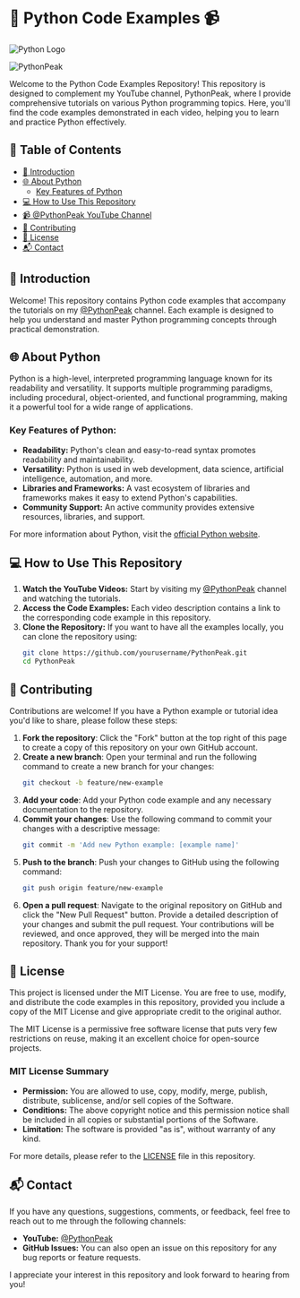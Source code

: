 # 🌟 Python Code Examples 📹

![Python Logo](https://www.python.org/static/img/python-logo.png)

![PythonPeak](https://yt3.googleusercontent.com/lp2GaTHSj8SUIP1c7_vH2vDtZNh-w1_csWX7uob6dFubZpBzepTYjM5YRSnqiShqPnmXoGhkSg=s160-c-k-c0x00ffffff-no-rj)

Welcome to the Python Code Examples Repository!
This repository is designed to complement my YouTube channel, PythonPeak, where I provide comprehensive tutorials on various Python programming topics.
Here, you'll find the code examples demonstrated in each video, helping you to learn and practice Python effectively.

## 📖 Table of Contents

- [🌟 Introduction](#-introduction)
- [🌐 About Python](#-about-python)
    - [Key Features of Python](#key-features-of-python)
- [💻 How to Use This Repository](#-how-to-use-this-repository)
- [📹 @PythonPeak YouTube Channel](https://www.youtube.com/@PythonPeak)
- [🤝 Contributing](#-contributing)
- [📜 License](#-license)
- [📬 Contact](#-contact)

## 🌟 Introduction

Welcome! This repository contains Python code examples that accompany the tutorials on my [@PythonPeak](https://www.youtube.com/@PythonPeak) channel. Each example is designed to help you understand and master Python programming concepts through practical demonstration.

## 🌐 About Python

Python is a high-level, interpreted programming language known for its readability and versatility. It supports multiple programming paradigms, including procedural, object-oriented, and functional programming, making it a powerful tool for a wide range of applications.

### Key Features of Python:

- **Readability:** Python's clean and easy-to-read syntax promotes readability and maintainability.
- **Versatility:** Python is used in web development, data science, artificial intelligence, automation, and more.
- **Libraries and Frameworks:** A vast ecosystem of libraries and frameworks makes it easy to extend Python's capabilities.
- **Community Support:** An active community provides extensive resources, libraries, and support.

For more information about Python, visit the [official Python website](https://www.python.org/).

## 💻 How to Use This Repository

1. **Watch the YouTube Videos:** Start by visiting my [@PythonPeak](https://www.youtube.com/@PythonPeak) channel and watching the tutorials.
2. **Access the Code Examples:** Each video description contains a link to the corresponding code example in this repository.
3. **Clone the Repository:** If you want to have all the examples locally, you can clone the repository using:
   ```sh
   git clone https://github.com/yourusername/PythonPeak.git
   cd PythonPeak
   ```

## 🤝 Contributing

Contributions are welcome! If you have a Python example or tutorial idea you'd like to share, please follow these steps:

1. **Fork the repository**: Click the "Fork" button at the top right of this page to create a copy of this repository on your own GitHub account.
2. **Create a new branch**: Open your terminal and run the following command to create a new branch for your changes:
   ```sh
   git checkout -b feature/new-example
   ```
3. **Add your code**: Add your Python code example and any necessary documentation to the repository.
4. **Commit your changes**: Use the following command to commit your changes with a descriptive message:
    ```sh
    git commit -m 'Add new Python example: [example name]'
    ```
5. **Push to the branch**: Push your changes to GitHub using the following command:
    ```sh
    git push origin feature/new-example
    ```
6. **Open a pull request**: Navigate to the original repository on GitHub and click the "New Pull Request" button. Provide a detailed description of your changes and submit the pull request.
   Your contributions will be reviewed, and once approved, they will be merged into the main repository. Thank you for your support!

## 📜 License

This project is licensed under the MIT License. You are free to use, modify, and distribute the code examples in this repository, provided you include a copy of the MIT License and give appropriate credit to the original author.

The MIT License is a permissive free software license that puts very few restrictions on reuse, making it an excellent choice for open-source projects.

### MIT License Summary

- **Permission:** You are allowed to use, copy, modify, merge, publish, distribute, sublicense, and/or sell copies of the Software.
- **Conditions:** The above copyright notice and this permission notice shall be included in all copies or substantial portions of the Software.
- **Limitation:** The software is provided "as is", without warranty of any kind.

For more details, please refer to the [LICENSE](LICENSE) file in this repository.

## 📬 Contact

If you have any questions, suggestions, comments, or feedback, feel free to reach out to me through the following channels:

- **YouTube:** [@PythonPeak](https://www.youtube.com/@PythonPeak)
- **GitHub Issues:** You can also open an issue on this repository for any bug reports or feature requests.

I appreciate your interest in this repository and look forward to hearing from you!


